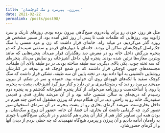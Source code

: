 ```yaml
---
title: 'پیرزن، پیرمرد و سگ کوچک‌شان'
date: 2021-02-22
permalink: /posts/post98/
---
```

<div align="justify" dir="rtl" style="font-family:vazir;">

مثل هر روز، جودی رو برای پیاده‌روی صبح‌گاهی بیرون برده بودم. روزهای تاریک و سرد ژانویه بود. روزهایی که ظلمات شب تا پسی از روز کش آمده بود. از مسیر مشخص هر روزه گذر می‌کردیم. در میانه راه، خانه‌ای قرار داشت که زن و مرد مسنی با سگ جک‌راسل کوچک‌شان ساکن آن بودند. خانه‌ای با دیوارهای قرمز و سقفی شیب‌دار که دو پنجره‌ بزرگش داخل خانه رو در معرض دید رهگذران قرار می‌داد. پنجره‌هایی که مانند ویترین مغازه‌ها تزئین شده بودند. پنجره اول، داخل آشپزخانه رو نمایش می‌داد. پنجره‌ای که سه تخته چوب، یکی بالای دیگری، سه طبقه ساخته بودند. در دو طبقه بالای آن طبقات، مجسمه‌های چوبی کوچکی قرار داشتند که دو شمع کوچک قد و نیم‌قد در کنارشان روشنایی دلنشینی به آنها داده بود. در تخته پایین آن سه طبقه، تشکی قرار داشت که سگ کوچک سفید با لکه‌های قهوه‌ای روی آن خوابیده بود. خمیده و سر در شکم. از بیرون می‌شد پیرمرد رو دید که ربدوشامبری بر تن دارد و کنار میز گرد آشپزخانه، پشت به پنجره، پا روی پا انداخته‌ست و روزنامه می‌خواند. از کنار پنجره آشپزخانه گذشتم و به پنجره دوم رسیدم که دریچه‌ای به سالن نشمین خانه بود و از آن می‌شد بخاری قدی و قدیمی سفیدرنگ خانه رو به راحتی دید. در آن هنگام دیدم که پیرزن مشغول انداختن چند هیزم در داخل بخاری‌ست. می‌شد گرمای بخاری رو از پشت پنجره، در آن سرمای استخوان‌سوز تصور کرد. چه گرمایی داشت آن بخاری، آن فضا، آن خانه، حضور آن زوج و سگ‌شان، و بودن همه این تصاویر کنار هم. از کنار آن پنجره هم گذشتم و در تاریکی صبج‌گاهی با جودی به راه‌مان ادامه دادیم و آن پیرزن و پیرمرد هیچ‌گاه نفهمیدند که چه حظی بردم از دیدن‌ آنها و از گرمای حضورشان.

</div>

